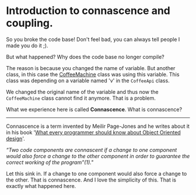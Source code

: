# Introduction to connascence and coupling. 

So you broke the code base! Don't feel bad, you can always tell people I made you do it ;). 

But what happened? Why does the code base no longer compile? 

The reason is because you changed the name of variable. But another class, in this case the 
[CoffeeMachine](src/main/java/be/aboutcoding/change/processs/CoffeeMachine.java) class was using this
variable. This class was depending on a variable named 'v' in the `CoffeeApi` class. 

We changed the original name of the variable and thus now the `CoffeeMachine` class cannot find it anymore. That is a 
problem. 

What we experience here is called **Connascence**. What is connascence? 

---
Connascence is a term invented by Meilir Page-Jones and he writes about it in his 
book '[What every programmer should know about Object Oriented design](https://www.amazon.com.be/-/en/Meilir-Page-Jones/dp/0932633315)'.

_“Two code components are connascent if a change to one component would also force a change to the other component in 
order to guarantee the correct working of the program”(1)."_

Let this sink in. If a change to one component would also force a change to the other. 
That is connascence. And I love the simplicity of this. That is exactly what happened here. 